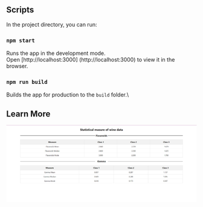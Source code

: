 ## Scripts

In the project directory, you can run:

### `npm start`

Runs the app in the development mode.\
Open [http://localhost:3000] (http://localhost:3000) to view it in the browser.

### `npm run build`

Builds the app for production to the `build` folder.\

## Learn More

![Table Screensort](image.png)
